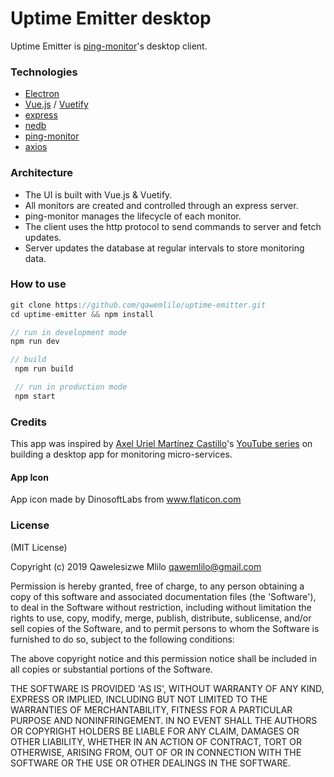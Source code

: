 # Uptime Emitter desktop

Uptime Emitter is [ping-monitor](https://github.com/qawemlilo/ping-monitor)'s desktop client.

### Technologies

  - [Electron](https://electronjs.org/)
  - [Vue.js](https://vuejs.org) / [Vuetify](https://vuetifyjs.com/en/)
  - [express](https://expressjs.com/)
  - [nedb](https://github.com/louischatriot/nedb)
  - [ping-monitor](https://github.com/qawemlilo/ping-monitor)
  - [axios](https://github.com/axios/axios)


### Architecture

  - The UI is built with Vue.js & Vuetify.
  - All monitors are created and controlled through an express server.
  - ping-monitor manages the lifecycle of each monitor.
  - The client uses the http protocol to send commands to server and fetch updates.  
  - Server updates the database at regular intervals to store monitoring data.


### How to use
```javascript
git clone https://github.com/qawemlilo/uptime-emitter.git
cd uptime-emitter && npm install

// run in development mode
npm run dev

// build
 npm run build

 // run in production mode
 npm start
```


### Credits

This app was inspired by [Axel Uriel Martínez Castillo](https://github.com/ackzell)'s [YouTube series](https://www.youtube.com/watch?v=dWGekDUJG1g&list=PLmJs3lfUmCdT9MyG60Oo6HM7xAn79vwZ0) on building a desktop app for monitoring micro-services.


#### App Icon
App icon made by DinosoftLabs from www.flaticon.com


### License

(MIT License)

Copyright (c) 2019 Qawelesizwe Mlilo <qawemlilo@gmail.com>

Permission is hereby granted, free of charge, to any person obtaining a copy of this software and associated documentation files (the 'Software'), to deal in the Software without restriction, including without limitation the rights to use, copy, modify, merge, publish, distribute, sublicense, and/or sell copies of the Software, and to permit persons to whom the Software is furnished to do so, subject to the following conditions:

The above copyright notice and this permission notice shall be included in all copies or substantial portions of the Software.

THE SOFTWARE IS PROVIDED 'AS IS', WITHOUT WARRANTY OF ANY KIND, EXPRESS OR IMPLIED, INCLUDING BUT NOT LIMITED TO THE WARRANTIES OF MERCHANTABILITY, FITNESS FOR A PARTICULAR PURPOSE AND NONINFRINGEMENT. IN NO EVENT SHALL THE AUTHORS OR COPYRIGHT HOLDERS BE LIABLE FOR ANY CLAIM, DAMAGES OR OTHER LIABILITY, WHETHER IN AN ACTION OF CONTRACT, TORT OR OTHERWISE, ARISING FROM, OUT OF OR IN CONNECTION WITH THE SOFTWARE OR THE USE OR OTHER DEALINGS IN THE SOFTWARE.
